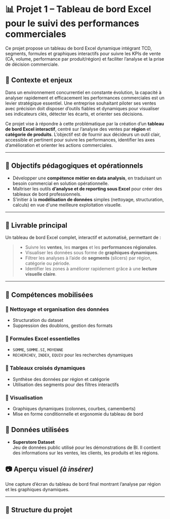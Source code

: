 # 📊 Projet 1 – Tableau de bord Excel pour le suivi des performances commerciales

Ce projet propose un tableau de bord Excel dynamique intégrant TCD, segments, formules et graphiques interactifs pour suivre les KPIs de vente (CA, volume, performance par produit/région) et faciliter l’analyse et la prise de décision commerciale.

## 🧭 Contexte et enjeux

Dans un environnement concurrentiel en constante évolution, la capacité à analyser rapidement et efficacement les performances commerciales est un levier stratégique essentiel. Une entreprise souhaitant piloter ses ventes avec précision doit disposer d’outils fiables et dynamiques pour visualiser ses indicateurs clés, détecter les écarts, et orienter ses décisions.

Ce projet vise à répondre à cette problématique par la création d’un **tableau de bord Excel interactif**, centré sur l’analyse des ventes par **région** et **catégorie de produits**. L’objectif est de fournir aux décideurs un outil clair, accessible et pertinent pour suivre les performances, identifier les axes d’amélioration et orienter les actions commerciales.

---

## 🎯 Objectifs pédagogiques et opérationnels

- Développer une **compétence métier en data analysis**, en traduisant un besoin commercial en solution opérationnelle.
- Maîtriser les outils **d’analyse et de reporting sous Excel** pour créer des tableaux de bord professionnels.
- S’initier à la **modélisation de données** simples (nettoyage, structuration, calculs) en vue d'une meilleure exploitation visuelle.

---

## 🔧 Livrable principal
Un tableau de bord Excel complet, interactif et automatisé, permettant de :
> - Suivre les **ventes**, les **marges** et les **performances régionales**.
> - Visualiser les données sous forme de **graphiques dynamiques**.
> - Filtrer les analyses à l’aide de **segments** (slicers) par région, catégorie ou période.
> - Identifier les zones à améliorer rapidement grâce à une **lecture visuelle claire**.

---

## 🧠 Compétences mobilisées

### 🔹 Nettoyage et organisation des données
- Structuration du dataset
- Suppression des doublons, gestion des formats

### 🔹 Formules Excel essentielles
- `SOMME`, `SOMME.SI`, `MOYENNE`
- `RECHERCHEV`, `INDEX`, `EQUIV` pour les recherches dynamiques

### 🔹 Tableaux croisés dynamiques
- Synthèse des données par région et catégorie
- Utilisation des segments pour des filtres interactifs

### 🔹 Visualisation
- Graphiques dynamiques (colonnes, courbes, camemberts)
- Mise en forme conditionnelle et ergonomie du tableau de bord

## 📁 Données utilisées

- **Superstore Dataset**  
  Jeu de données public utilisé pour les démonstrations de BI. Il contient des informations sur les ventes, les clients, les produits et les régions.

## 📷 Aperçu visuel *(à insérer)*

Une capture d’écran du tableau de bord final montrant l’analyse par région et les graphiques dynamiques.

---

## 📂 Structure du projet

